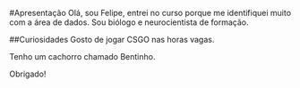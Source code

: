 #Apresentação
Olá, sou Felipe, entrei no curso porque me identifiquei muito com a área de dados. Sou biólogo e neurocientista de formação.

##Curiosidades
Gosto de jogar CSGO nas horas vagas.

Tenho um cachorro chamado Bentinho.

Obrigado!

